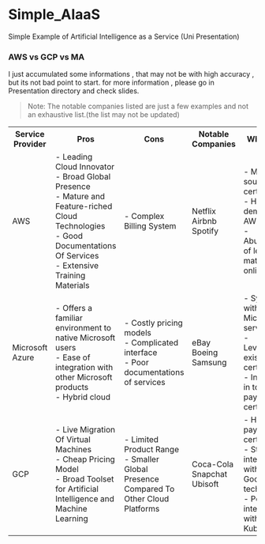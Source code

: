 # Simple_AIaaS
Simple Example of Artificial Intelligence as a Service (Uni Presentation)

### AWS vs GCP vs MA
I just accumulated some informations , that may not be with high accuracy , but its not bad point to start.
for more information , please go in Presentation directory and check slides.

> Note: The notable companies listed are just a few examples and not an exhaustive list.(the list may not be updated)

<table>
  <tr>
    <th>Service Provider</th>
    <th>Pros</th>
    <th>Cons</th>
    <th>Notable Companies</th>
    <th>Why Learn</th>
  </tr>
  <tr>
    <td>AWS</td>
    <td>- Leading Cloud Innovator<br>- Broad Global Presence<br>- Mature and Feature-riched Cloud Technologies<br>- Good Documentations Of Services<br>- Extensive Training Materials</td>
    <td>- Complex Billing System</td>
    <td>Netflix<br>Airbnb<br>Spotify</td>
    <td>- Most sought-after certifications<br>- High demand for AWS skills<br>- Abundance of learning materials online</td>
  </tr>
  <tr>
    <td>Microsoft Azure</td>
    <td>- Offers a familiar environment to native Microsoft users<br>- Ease of integration with other Microsoft products<br>- Hybrid cloud</td>
    <td>- Costly pricing models<br>- Complicated interface<br>- Poor documentations of services</td>
    <td>eBay<br>Boeing<br>Samsung</td>
    <td>- Synergy with Microsoft services<br>- Leveraging existing certifications<br>- Inclusion in top-paying IT certifications</td>
  </tr>
  <tr>
    <td>GCP</td>
    <td>- Live Migration Of Virtual Machines<br>- Cheap Pricing Model<br>- Broad Toolset for Artificial Intelligence and Machine Learning</td>
    <td>- Limited Product Range<br>- Smaller Global Presence Compared To Other Cloud Platforms</td>
    <td>Coca-Cola<br>Snapchat<br>Ubisoft</td>
    <td>- Highest paying IT certification<br>- Strong integration with Google's technologies<br>- Powerful integration with Kubernetes</td>
  </tr>
</table>
